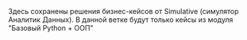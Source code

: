 Здесь сохранены решения бизнес-кейсов от Simulative (симулятор Аналитик Данных).
В данной ветке будут только кейсы из модуля "Базовый Python + ООП"
